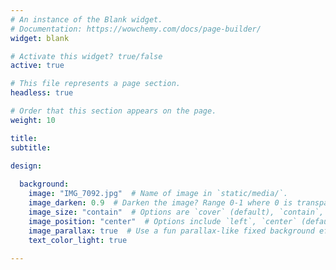 ```yaml
---
# An instance of the Blank widget.
# Documentation: https://wowchemy.com/docs/page-builder/
widget: blank

# Activate this widget? true/false
active: true

# This file represents a page section.
headless: true

# Order that this section appears on the page.
weight: 10

title: 
subtitle:

design: 
   
  background:
    image: "IMG_7092.jpg"  # Name of image in `static/media/`.
    image_darken: 0.9  # Darken the image? Range 0-1 where 0 is transparent and 1 is opaque.
    image_size: "contain"  # Options are `cover` (default), `contain`, or `actual` size.
    image_position: "center"  # Options include `left`, `center` (default), or `right`.
    image_parallax: true  # Use a fun parallax-like fixed background effect? true/false
    text_color_light: true
 
---
```



<div class="overlay-text" >
  <div class="think-bigger" >
  <br/>&nbsp<br/>&nbsp;&nbsp;
  </div>
</div>
